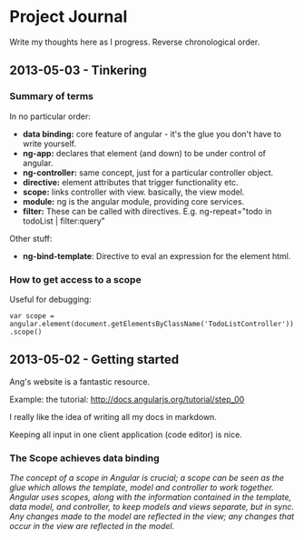 # Project Journal

Write my thoughts here as I progress. Reverse chronological order.

## 2013-05-03 - Tinkering

### Summary of terms

In no particular order:

* **data binding:** core feature of angular - it's the glue you don't have to write yourself.
* **ng-app:** declares that element (and down) to be under control of angular.
* **ng-controller:** same concept, just for a particular controller object.
* **directive:** element attributes that trigger functionality etc.
* **scope:** links controller with view. basically, the view model.
* **module:** ng is the angular module, providing core services.
* **filter:** These can be called with directives. E.g. ng-repeat="todo in todoList | filter:query"

Other stuff:

* **ng-bind-template**: Directive to eval an expression for the element html.

### How to get access to a scope

Useful for debugging:

`var scope = angular.element(document.getElementsByClassName('TodoListController')).scope()`

## 2013-05-02 - Getting started

Ang's website is a fantastic resource.

Example: the tutorial: http://docs.angularjs.org/tutorial/step_00

I really like the idea of writing all my docs in markdown.

Keeping all input in one client application (code editor) is nice.

### The Scope achieves data binding

_The concept of a scope in Angular is crucial; a scope can be seen as the glue which allows the template, model and controller to work together. Angular uses scopes, along with the information contained in the template, data model, and controller, to keep models and views separate, but in sync. Any changes made to the model are reflected in the view; any changes that occur in the view are reflected in the model._